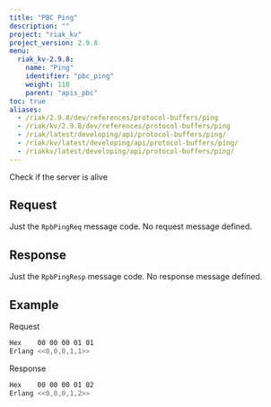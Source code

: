 ```yaml
---
title: "PBC Ping"
description: ""
project: "riak_kv"
project_version: 2.9.8
menu:
  riak_kv-2.9.8:
    name: "Ping"
    identifier: "pbc_ping"
    weight: 110
    parent: "apis_pbc"
toc: true
aliases:
  - /riak/2.9.8/dev/references/protocol-buffers/ping
  - /riak/kv/2.9.8/dev/references/protocol-buffers/ping
  - /riak/latest/developing/api/protocol-buffers/ping/
  - /riak/kv/latest/developing/api/protocol-buffers/ping/
  - /riakkv/latest/developing/api/protocol-buffers/ping/
---
```


Check if the server is alive

## Request

Just the `RpbPingReq` message code. No request message defined.

## Response

Just the `RpbPingResp` message code. No response message defined.

## Example

Request

```bash
Hex    00 00 00 01 01
Erlang <<0,0,0,1,1>>
```

Response

```bash
Hex    00 00 00 01 02
Erlang <<0,0,0,1,2>>
```



